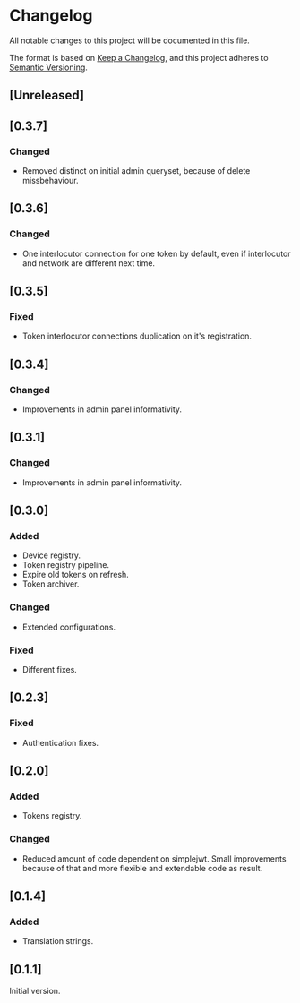 # Changelog
All notable changes to this project will be documented in this file.

The format is based on [Keep a Changelog](https://keepachangelog.com/en/1.0.0/),
and this project adheres to [Semantic Versioning](https://semver.org/spec/v2.0.0.html).

## [Unreleased]

## [0.3.7]
### Changed
- Removed distinct on initial admin queryset, because of delete missbehaviour.

## [0.3.6]
### Changed
- One interlocutor connection for one token by default, even if interlocutor and network are different next time.

## [0.3.5]
### Fixed
- Token interlocutor connections duplication on it's registration.

## [0.3.4]
### Changed
- Improvements in admin panel informativity.

## [0.3.1]
### Changed
- Improvements in admin panel informativity.

## [0.3.0]
### Added
- Device registry.
- Token registry pipeline.
- Expire old tokens on refresh.
- Token archiver.

### Changed
- Extended configurations.

### Fixed
- Different fixes.

## [0.2.3]
### Fixed
- Authentication fixes.

## [0.2.0]
### Added
- Tokens registry.
### Changed
- Reduced amount of code dependent on simplejwt. Small improvements because of that and more flexible and extendable code as result.

## [0.1.4]
### Added
- Translation strings.

## [0.1.1]
Initial version.
